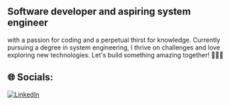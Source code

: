 ## Software developer and aspiring system engineer 
with a passion for coding and a perpetual thirst for knowledge. Currently pursuing a degree in system engineering, I thrive on challenges and love exploring new technologies. Let's build something amazing together! 👨‍💻🚀

## 🌐 Socials:
[![LinkedIn](https://img.shields.io/badge/LinkedIn-%230077B5.svg?logo=linkedin&logoColor=white)](https://linkedin.com/in/tomibrasca97@gmail.com)
